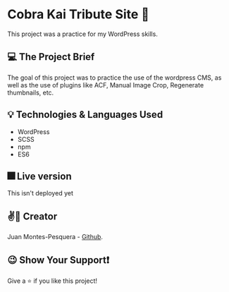 # Cobra Kai Tribute Site 🐍 

This project was a practice for my WordPress skills.

## :computer: The Project Brief

The goal of this project was to practice the use of the wordpress CMS, as well as the use of plugins like ACF, Manual Image Crop, Regenerate thumbnails, etc.

## :bulb: Technologies & Languages Used

- WordPress
- SCSS
- npm
- ES6

## :fireworks: Live version

This isn't deployed yet

## :v::jack_o_lantern: Creator

Juan Montes-Pesquera - [Github][2].

[2]:  https://github.com/JCMP92/

## :wink: Show Your Support:exclamation:

Give a :star: if you like this project!


